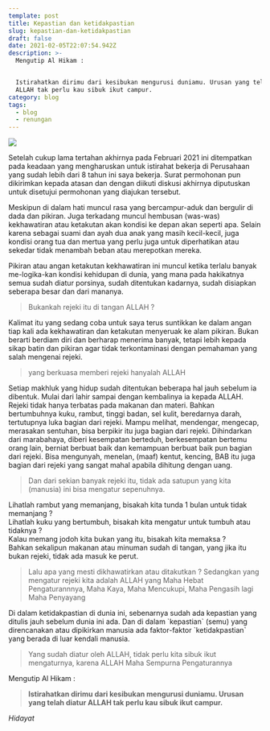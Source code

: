 ```yaml
---
template: post
title: Kepastian dan ketidakpastian
slug: kepastian-dan-ketidakpastian
draft: false
date: 2021-02-05T22:07:54.942Z
description: >-
  Mengutip Al Hikam :


  Istirahatkan dirimu dari kesibukan mengurusi duniamu. Urusan yang telah diatur
  ALLAH tak perlu kau sibuk ikut campur.
category: blog
tags:
  - blog
  - renungan
---
```



<img src="https://images.unsplash.com/photo-1512438248247-f0f2a5a8b7f0?ixid=MXwxMjA3fDB8MHxwaG90by1wYWdlfHx8fGVufDB8fHw%3D&ixlib=rb-1.2.1&auto=format&fit=crop&w=1080&q=80" />

Setelah cukup lama tertahan akhirnya pada Februari 2021 ini ditempatkan pada keadaan yang mengharuskan untuk istirahat bekerja di Perusahaan yang sudah lebih dari 8 tahun ini saya bekerja. Surat permohonan pun dikirimkan kepada atasan dan dengan diikuti diskusi akhirnya diputuskan untuk disetujui permohonan yang diajukan tersebut.

Meskipun di dalam hati muncul rasa yang bercampur-aduk dan bergulir di dada dan pikiran. Juga terkadang muncul hembusan (was-was) kekhawatiran atau ketakutan akan kondisi ke depan akan seperti apa. Selain karena sebagai suami dan ayah dua anak yang masih kecil-kecil, juga kondisi orang tua dan mertua yang perlu juga untuk diperhatikan atau sekedar tidak menambah beban atau merepotkan mereka.

Pikiran atau angan ketakutan kekhawatiran ini muncul ketika terlalu banyak me-logika-kan kondisi kehidupan di dunia, yang mana pada hakikatnya semua sudah diatur porsinya, sudah ditentukan kadarnya, sudah disiapkan seberapa besar dan dari mananya. 

> Bukankah rejeki itu di tangan ALLAH ?

Kalimat itu yang sedang coba untuk saya terus suntikkan ke dalam angan tiap kali ada kekhawatiran dan ketakutan menyeruak ke alam pikiran. Bukan berarti berdiam diri dan berharap menerima banyak, tetapi lebih kepada sikap batin dan pikiran agar tidak terkontaminasi dengan pemahaman yang salah mengenai rejeki. 

> yang berkuasa memberi rejeki hanyalah ALLAH 

Setiap makhluk yang hidup sudah ditentukan beberapa hal jauh sebelum ia dibentuk. Mulai dari lahir sampai dengan kembalinya ia kepada ALLAH. Rejeki tidak hanya terbatas pada makanan dan materi. Bahkan bertumbuhnya kuku, rambut, tinggi badan, sel kulit, beredarnya darah, tertutupnya luka bagian dari rejeki. Mampu melihat, mendengar, mengecap, merasakan sentuhan, bisa berpikir itu juga bagian dari rejeki. Dihindarkan dari marabahaya, diberi kesempatan berteduh, berkesempatan bertemu orang lain, berniat berbuat baik dan kemampuan berbuat baik pun bagian dari rejeki. Bisa mengunyah, menelan, (maaf) kentut, kencing, BAB itu juga bagian dari rejeki yang sangat mahal apabila dihitung dengan uang.

> Dan dari sekian banyak rejeki itu, tidak ada satupun yang kita (manusia) ini bisa mengatur sepenuhnya. 

Lihatlah rambut yang memanjang, bisakah kita tunda 1 bulan untuk tidak memanjang ?\
Lihatlah kuku yang bertumbuh, bisakah kita mengatur untuk tumbuh atau tidaknya ?\
Kalau memang jodoh kita bukan yang itu, bisakah kita memaksa ?\
Bahkan sekalipun makanan atau minuman sudah di tangan, yang jika itu bukan rejeki, tidak ada masuk ke perut.

> Lalu apa yang mesti dikhawatirkan atau ditakutkan ? Sedangkan yang mengatur rejeki kita adalah ALLAH yang Maha Hebat Pengaturannnya, Maha Kaya, Maha Mencukupi, Maha Pengasih lagi Maha Penyayang

Di dalam ketidakpastian di dunia ini, sebenarnya sudah ada kepastian yang ditulis jauh sebelum dunia ini ada. Dan di dalam \`kepastian\` (semu) yang direncanakan atau dipikirkan manusia ada faktor-faktor \`ketidakpastian\` yang berada di luar kendali manusia.

> Yang sudah diatur oleh ALLAH, tidak perlu kita sibuk ikut mengaturnya, karena ALLAH Maha Sempurna Pengaturannya

Mengutip Al Hikam :

> **Istirahatkan dirimu dari kesibukan mengurusi duniamu. Urusan yang telah diatur ALLAH tak perlu kau sibuk ikut campur.** 

*Hidayat*
